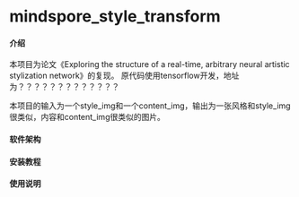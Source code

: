 # mindspore_style_transform

#### 介绍
本项目为论文《Exploring the structure of a real-time, arbitrary neural artistic stylization network》的复现。
原代码使用tensorflow开发，地址为？？？？？？？？？？？？？

本项目的输入为一个style_img和一个content_img，输出为一张风格和style_img很类似，内容和content_img很类似的图片。

#### 软件架构


#### 安装教程


#### 使用说明

